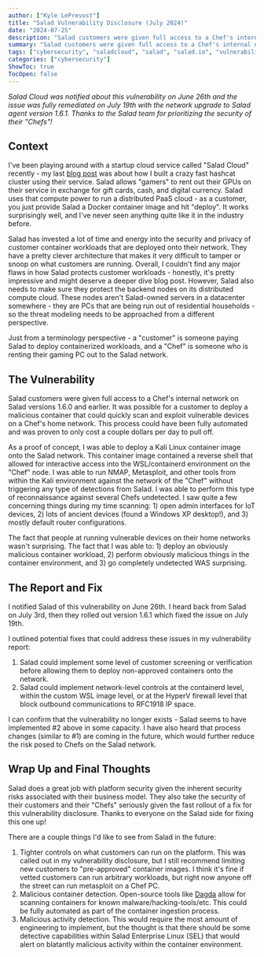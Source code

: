 ```yaml
---
author: ["Kyle LePrevost"]
title: "Salad Vulnerability Disclosure (July 2024)"
date: "2024-07-25"
description: "Salad customers were given full access to a Chef's internal network on Salad versions 1.6.0 and earlier. It was possible for a customer to deploy a malicious container that could quickly scan and exploit vulnerable devices on a Chef's home network."
summary: "Salad customers were given full access to a Chef's internal network on Salad versions 1.6.0 and earlier. It was possible for a customer to deploy a malicious container that could quickly scan and exploit vulnerable devices on a Chef's home network."
tags: ["cybersecurity", "saladcloud", "salad", "salad.io", "vulnerability", "vast.ai", "vulnerability disclosure"]
categories: ["cybersecurity"]
ShowToc: true
TocOpen: false
---
```

_Salad Cloud was notified about this vulnerability on June 26th and the issue was fully remediated on July 19th with the network upgrade to Salad agent version 1.6.1. Thanks to the Salad team for prioritizing the security of their "Chefs"!_ 

## Context

I've been playing around with a startup cloud service called "Salad Cloud" recently - my last [blog post](https://hardcidr.com/posts/saladcat/) was about how I built a crazy fast hashcat cluster using their service. Salad allows "gamers" to rent out their GPUs on their service in exchange for gift cards, cash, and digital currency. Salad uses that compute power to run a distributed PaaS cloud - as a customer, you just provide Salad a Docker container image and hit "deploy". It works surprisingly well, and I've never seen anything quite like it in the industry before. 

Salad has invested a lot of time and energy into the security and privacy of customer container workloads that are deployed onto their network. They have a pretty clever architecture that makes it very difficult to tamper or snoop on what customers are running. Overall, I couldn't find any major flaws in how Salad protects customer workloads - honestly, it's pretty impressive and might deserve a deeper dive blog post. However, Salad also needs to make sure they protect the backend nodes on its distributed compute cloud. These nodes aren't Salad-owned servers in a datacenter somewhere - they are PCs that are being run out of residential households - so the threat modeling needs to be approached from a different perspective. 

Just from a terminology perspective - a "customer" is someone paying Salad to deploy containerized workloads, and a "Chef" is someone who is renting their gaming PC out to the Salad network. 

## The Vulnerability

Salad customers were given full access to a Chef's internal network on Salad versions 1.6.0 and earlier. It was possible for a customer to deploy a malicious container that could quickly scan and exploit vulnerable devices on a Chef's home network. This process could have been fully automated and was proven to only cost a couple dollars per day to pull off. 

As a proof of concept, I was able to deploy a Kali Linux container image onto the Salad network. This container image contained a reverse shell that allowed for interactive access into the WSL/containerd environment on the "Chef" node. I was able to run NMAP, Metasploit, and other tools from within the Kali environment against the network of the "Chef" without triggering any type of detections from Salad. I was able to perform this type of reconnaissance against several Chefs undetected. I saw quite a few concerning things during my time scanning: 1) open admin interfaces for IoT devices, 2) lots of ancient devices (found a Windows XP desktop!), and 3) mostly default router configurations. 

The fact that people at running vulnerable devices on their home networks wasn't surprising. The fact that I was able to: 1) deploy an obviously malicious container workload, 2) perform obviously malicious things in the container environment, and 3) go completely undetected WAS surprising. 

## The Report and Fix

I notified Salad of this vulnerability on June 26th. I heard back from Salad on July 3rd, then they rolled out version 1.6.1 which fixed the issue on July 19th. 

I outlined potential fixes that could address these issues in my vulnerability report:

1. Salad could implement some level of customer screening or verification before allowing them to deploy non-approved containers onto the network. 
2. Salad could implement network-level controls at the containerd level, within the custom WSL image level, or at the HyperV firewall level that block outbound communications to RFC1918 IP space. 

I can confirm that the vulnerability no longer exists - Salad seems to have implemented #2 above in some capacity. I have also heard that process changes (similar to #1) are coming in the future, which would further reduce the risk posed to Chefs on the Salad network. 

## Wrap Up and Final Thoughts

Salad does a great job with platform security given the inherent security risks associated with their business model. They also take the security of their customers and their "Chefs" seriously given the fast rollout of a fix for this vulnerability disclosure. Thanks to everyone on the Salad side for fixing this one up!

There are a couple things I'd like to see from Salad in the future:

1) Tighter controls on what customers can run on the platform. This was called out in my vulnerability disclosure, but I still recommend limiting new customers to "pre-approved" container images. I think it's fine if vetted customers can run arbitrary workloads, but right now anyone off the street can run metasploit on a Chef PC. 
2) Malicious container detection. Open-source tools like [Dagda](https://github.com/eliasgranderubio/dagda) allow for scanning containers for known malware/hacking-tools/etc. This could be fully automated as part of the container ingestion process. 
3) Malicious activity detection. This would require the most amount of engineering to implement, but the thought is that there should be some detective capabilities within Salad Enterprise Linux (SEL) that would alert on blatantly malicious activity within the container environment.